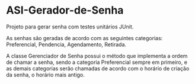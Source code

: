 # ASI-Gerador-de-Senha
Projeto para gerar senha com testes unitários JUnit.

As senhas são geradas de acordo com as seguintes categorias: Preferencial, Pendencia, Agendamento, Retirada.

A classe Gerenciador de Senha possui o método que implementa a ordem de chamar a senha, sendo a categoria Preferencial sempre em primeiro, e as demais categorias serão chamadas de acordo com o horário de criação da senha, o horário mais antigo.
